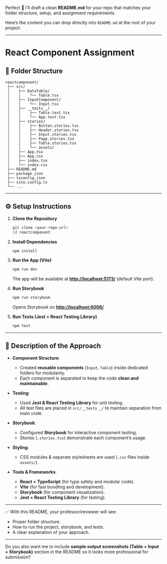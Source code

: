 Perfect 🚀 I’ll draft a clean **README.md** for your repo that matches your folder structure, setup, and assignment requirements.

Here’s the content you can drop directly into `README.md` at the root of your project:

---

# React Component Assignment

## 📂 Folder Structure

```
reactcomponent/
 ├── src/
 │    ├── DataTable/
 │    │    └── Table.tsx
 │    ├── InputComponent/
 │    │    └── Input.tsx
 │    ├── __tests__/                
 │    │    ├── Table.test.tsx
 │    │    └── App.test.tsx
 │    ├── stories/                  
 │    │    ├── Button.stories.tsx
 │    │    ├── Header.stories.tsx
 │    │    ├── Input.stories.tsx
 │    │    ├── Page.stories.tsx
 │    │    ├── Table.stories.tsx
 │    │    └── assets/
 │    ├── App.tsx
 │    ├── App.css
 │    ├── index.tsx
 │    └── index.css
 ├── README.md
 ├── package.json
 ├── tsconfig.json
 ├── vite.config.ts
 └── ...
```

---

## ⚙️ Setup Instructions

1. **Clone the Repository**

   ```bash
   git clone <your-repo-url>
   cd reactcomponent
   ```

2. **Install Dependencies**

   ```bash
   npm install
   ```

3. **Run the App (Vite)**

   ```bash
   npm run dev
   ```

   The app will be available at **[http://localhost:5173/](http://localhost:5173/)** (default Vite port).

4. **Run Storybook**

   ```bash
   npm run storybook
   ```

   Opens Storybook on **[http://localhost:6006/](http://localhost:6006/)**

5. **Run Tests (Jest + React Testing Library)**

   ```bash
   npm test
   ```

---

## 📖 Description of the Approach

* **Component Structure**:

  * Created **reusable components** (`Input`, `Table`) inside dedicated folders for modularity.
  * Each component is separated to keep the code **clean and maintainable**.

* **Testing**:

  * Used **Jest & React Testing Library** for unit testing.
  * All test files are placed in `src/__tests__/` to maintain separation from main code.

* **Storybook**:

  * Configured **Storybook** for interactive component testing.
  * Stories (`.stories.tsx`) demonstrate each component’s usage.

* **Styling**:

  * CSS modules & separate stylesheets are used (`.css` files inside `assets/`).

* **Tools & Frameworks**:

  * **React + TypeScript** (for type safety and modular code).
  * **Vite** (for fast bundling and development).
  * **Storybook** (for component visualization).
  * **Jest + React Testing Library** (for testing).

---

✅ With this README, your professor/reviewer will see:

* Proper folder structure.
* How to run the project, storybook, and tests.
* A clear explanation of your approach.

---

Do you also want me to include **sample output screenshots (Table + Input + Storybook)** section in the README so it looks more professional for submission?

